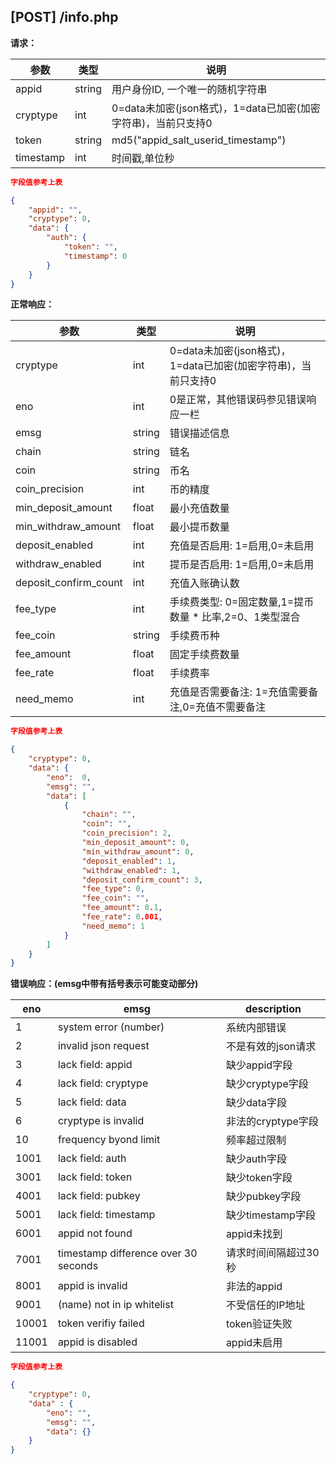 ## [POST] /info.php

**请求：**

|参数      |类型   |说明                                                     |  
| --      |--     | --                                                     |
|appid    |string |用户身份ID, 一个唯一的随机字符串                            |   
|cryptype |int    |0=data未加密(json格式)，1=data已加密(加密字符串)，当前只支持0 | 
|token    |string |md5("appid_salt_userid_timestamp")                      |
|timestamp|int    |时间戳,单位秒                                             |

```json
字段值参考上表

{
    "appid": "", 
    "cryptype": 0,
    "data": {
        "auth": {
            "token": "", 
            "timestamp": 0
        }
    }
}
```

**正常响应：**

|参数      |类型   |说明                                                                    |  
| --      |--     | --                                                                    |
|cryptype              |int    |0=data未加密(json格式)，1=data已加密(加密字符串)，当前只支持0    |   
|eno                   |int    |0是正常，其他错误码参见错误响应一栏                             | 
|emsg                  |string |错误描述信息                                                |
|chain                 |string |链名                                                      |
|coin                  |string |币名                                                      |
|coin_precision        |int    |币的精度                                                   |
|min_deposit_amount    |float  |最小充值数量                                                |
|min_withdraw_amount   |float  |最小提币数量                                                |
|deposit_enabled       |int    |充值是否启用: 1=启用,0=未启用                                 |
|withdraw_enabled      |int    |提币是否启用: 1=启用,0=未启用                                 |
|deposit_confirm_count |int    |充值入账确认数                                               |
|fee_type              |int    |手续费类型: 0=固定数量,1=提币数量 * 比率,2=0、1类型混合          |
|fee_coin              |string |手续费币种                                                  |
|fee_amount            |float  |固定手续费数量                                               |
|fee_rate              |float  |手续费率                                                    |
|need_memo             |int    |充值是否需要备注: 1=充值需要备注,0=充值不需要备注                |

```json
字段值参考上表

{
    "cryptype": 0, 
    "data": {
        "eno":  0, 
        "emsg": "",
        "data": [
            {
                "chain": "",
                "coin": "", 
                "coin_precision": 2, 
                "min_deposit_amount": 0,
                "min_withdraw_amount": 0,
                "deposit_enabled": 1,    
                "withdraw_enabled": 1,   
                "deposit_confirm_count": 3,
                "fee_type": 0,    
                "fee_coin": "",   
                "fee_amount": 0.1,  
                "fee_rate": 0.001,
                "need_memo": 1 
            }
        ]
    }
}
```

**错误响应：(emsg中带有括号表示可能变动部分)**


|eno    |emsg                                |  description    |
| --    | --                                 |    --           |
|1      |system error (number)               |  系统内部错误     |
|2      |invalid json request                |  不是有效的json请求|
|3      |lack field: appid                   |  缺少appid字段   |
|4      |lack field: cryptype                |  缺少cryptype字段|
|5      |lack field: data                    |  缺少data字段    |
|6      |cryptype is invalid                 |  非法的cryptype字段|
|10     |frequency byond limit               |  频率超过限制     |
|1001   |lack field: auth                    |  缺少auth字段    |
|3001   |lack field: token                   |  缺少token字段   |
|4001   |lack field: pubkey                  |  缺少pubkey字段  |
|5001   |lack field: timestamp               |  缺少timestamp字段|
|6001   |appid not found                     |  appid未找到    |
|7001   |timestamp difference over 30 seconds|  请求时间间隔超过30秒|
|8001   |appid is invalid                    |  非法的appid    |
|9001   |(name) not in ip whitelist          |  不受信任的IP地址 |
|10001  |token verifiy failed                |  token验证失败   |
|11001  |appid is disabled                   |  appid未启用     |

```json
字段值参考上表

{
    "cryptype": 0,  
    "data" : {
        "eno": "",          
        "emsg": "", 
        "data": {}
    }
}
```
